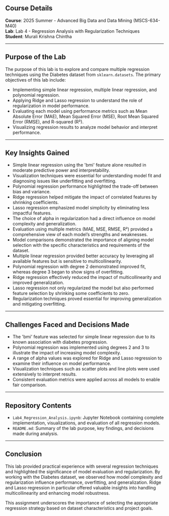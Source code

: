 ## Course Details

**Course**: 2025 Summer - Advanced Big Data and Data Mining (MSCS-634-M40)  
**Lab**: Lab 4 - Regression Analysis with Regularization Techniques  
**Student**: Murali Krishna Chintha

---

## Purpose of the Lab

The purpose of this lab is to explore and compare multiple regression techniques using the Diabetes dataset from `sklearn.datasets`. The primary objectives of this lab include:

* Implementing simple linear regression, multiple linear regression, and polynomial regression.
* Applying Ridge and Lasso regression to understand the role of regularization in model performance.
* Evaluating each model using performance metrics such as Mean Absolute Error (MAE), Mean Squared Error (MSE), Root Mean Squared Error (RMSE), and R-squared (R²).
* Visualizing regression results to analyze model behavior and interpret performance.

---

## Key Insights Gained

* Simple linear regression using the 'bmi' feature alone resulted in moderate predictive power and interpretability.
* Visualization techniques were essential for understanding model fit and diagnosing issues like underfitting and overfitting.
* Polynomial regression performance highlighted the trade-off between bias and variance.
* Ridge regression helped mitigate the impact of correlated features by shrinking coefficients.
* Lasso regression emphasized model simplicity by eliminating less impactful features.
* The choice of alpha in regularization had a direct influence on model complexity and generalization.
* Evaluation using multiple metrics (MAE, MSE, RMSE, R²) provided a comprehensive view of each model’s strengths and weaknesses.
* Model comparisons demonstrated the importance of aligning model selection with the specific characteristics and requirements of the dataset.
* Multiple linear regression provided better accuracy by leveraging all available features but is sensitive to multicollinearity.
* Polynomial regression with degree 2 demonstrated improved fit, whereas degree 3 began to show signs of overfitting.
* Ridge regression effectively reduced the impact of multicollinearity and improved generalization.
* Lasso regression not only regularized the model but also performed feature selection by shrinking some coefficients to zero.
* Regularization techniques proved essential for improving generalization and mitigating overfitting.

---

## Challenges Faced and Decisions Made

* The 'bmi' feature was selected for simple linear regression due to its known association with diabetes progression.
* Polynomial regression was implemented using degrees 2 and 3 to illustrate the impact of increasing model complexity.
* A range of alpha values was explored for Ridge and Lasso regression to examine their influence on model performance.
* Visualization techniques such as scatter plots and line plots were used extensively to interpret results.
* Consistent evaluation metrics were applied across all models to enable fair comparison.

---

## Repository Contents

* `Lab4_Regression_Analysis.ipynb`: Jupyter Notebook containing complete implementation, visualizations, and evaluation of all regression models.
* `README.md`: Summary of the lab purpose, key findings, and decisions made during analysis.

---

## Conclusion

This lab provided practical experience with several regression techniques and highlighted the significance of model evaluation and regularization. By working with the Diabetes dataset, we observed how model complexity and regularization influence performance, overfitting, and generalization. Ridge and Lasso regression in particular offered valuable insights into handling multicollinearity and enhancing model robustness.

This assignment underscores the importance of selecting the appropriate regression strategy based on dataset characteristics and project goals.
